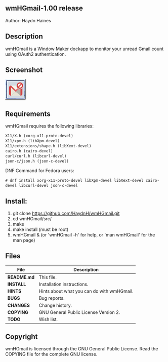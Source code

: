 ## wmHGmail-1.00 release
Author: Haydn Haines
		
  
## Description
wmHGmail is a Window Maker dockapp to monitor your unread Gmail count using OAuth2 authentication.


## Screenshot
![Alt text](/wmHGmail.gif?raw=true)



## Requirements
wmHGmail requires the following libraries:

    X11/X.h (xorg-x11-proto-devel)
    X11/xpm.h (libXpm-devel)
    X11/extensions/shape.h (libXext-devel)
    cairo.h (cairo-devel)
    curl/curl.h (libcurl-devel)
    json-c/json.h (json-c-devel)

DNF Command for Fedora users:

    # dnf install xorg-x11-proto-devel libXpm-devel libXext-devel cairo-devel libcurl-devel json-c-devel


## Install:
1) git clone https://github.com/HaydnH/wmHGmail.git
2) cd wmHGmail/src/
3) make 
4) make install (must be root) 
5) wmHGmail & (or 'wmHGmail -h' for help, or 'man wmHGmail' for the man page)



## Files
| File			| Description 					|
| --------------------- | --------------------------------------------- |
| **README.md**		| This file. 					|
| **INSTALL**		| Installation instructions. 			|
| **HINTS** 		| Hints about what you can do with wmHGmail. 	|
| **BUGS**		| Bug reports. 					|
| **CHANGES** 		| Change history. 				|
| **COPYING**		| GNU General Public License Version 2. 	|
| **TODO**		| Wish list. 					|
	

## Copyright
wmHGmail is licensed through the GNU General Public License.
Read the COPYING file for the complete GNU license.
